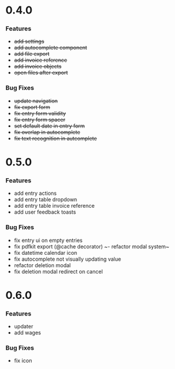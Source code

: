 # 0.4.0

### Features

- ~~add settings~~
- ~~add autocomplete component~~
- ~~add file export~~
- ~~add invoice reference~~
- ~~add invoice objects~~
- ~~open files after export~~

### Bug Fixes

- ~~update navigation~~
- ~~fix export form~~
- ~~fix entry form validity~~
- ~~fix entry form spacer~~
- ~~set default date in entry form~~
- ~~fix overlap in autocomplete~~
- ~~fix text recognition in autcomplete~~

# 0.5.0

### Features

- add entry actions
- add entry table dropdown
- add entry table invoice reference
- add user feedback toasts

### Bug Fixes

- fix entry ui on empty entries
- fix pdfkit export (@cache decorator)
~- refactor modal system~
- fix datetime calendar icon
- fix autocomplete not visually updating value
- refactor deletion modal
- fix deletion modal redirect on cancel

# 0.6.0

### Features

- updater
- add wages

### Bug Fixes

- fix icon

